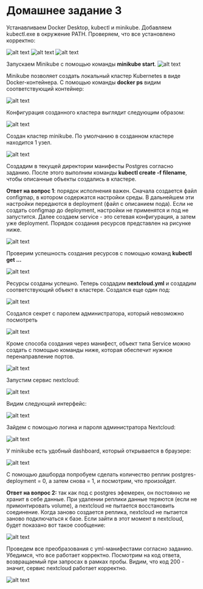 # Домашнее задание 3

Устанавливаем Docker Desktop, kubectl и minikube. Добавляем kubectl.exe в окружение PATH. Проверяем, что все установлено корректно:

![alt text](res/image-2.png)
![alt text](res/image-3.png)
![alt text](res/image-4.png)


Запускаем Minikube c помощью команды **minikube start**. 
![alt text](res/image.png)

Minikube позволяет создать локальный кластер Kubernetes в виде Docker-контейнера. С помощью команды **docker ps** видим соответствующий контейнер:

![alt text](res/image-1.png)

Конфигурация созданного кластера выглядит следующим образом:

![alt text](res/image-5.png)

Создан кластер minikube. По умолчанию в созданном кластере находится 1 узел.

![alt text](res/image-6.png)

Создадим в текущей директории манифесты Postgres согласно заданию. После этого выполним команды **kubectl create -f filename**, чтобы описанные объекты создались в кластере. 

**Ответ на вопрос 1**: порядок исполнения важен. Сначала создается файл configmap, в котором содержатся настройки среды. 
В дальнейшем эти настройки передаются в deployment (файл с описанием пода). Если не создать configmap до deployment, настройки не применятся и под не запустится.
Далее создаем service - это сетевая конфигурация, а затем уже deployment.
Порядок создания ресурсов представлен на рисунке ниже.

![alt text](res/image-7.png)

Проверим успешность создания ресурсов с помощью команд **kubectl get ...**

![alt text](res/image-8.png)

Ресурсы созданы успешно.
Теперь создадим **nextcloud.yml** и создадим соответствующий объект в кластере. Создался еще один под:

![alt text](res/image-12.png)

Создался секрет с паролем администратора, который невозможно посмотреть

![alt text](res/image-10.png)

Кроме способа создания через манифест, объект типа Service можно создать с помощью команды ниже, которая обеспечит нужное перенаправление портов.

![alt text](res/image-13.png)

Запустим сервис nextcloud:

![alt text](res/image-14.png)

Видим следующий интерфейс:

![alt text](res/image-15.png)

Зайдем с помощью логина и пароля администратора Nextcloud:

![alt text](res/image-16.png)

У minikube есть удобный dashboard, который открывается в браузере:

![alt text](res/image-17.png)

С помощью дашборда попробуем сделать количество реплик postgres-deployment = 0, а затем снова = 1, и посмотрим, что произойдет.

**Ответ на вопрос 2:** так как под с postgres эфемерен, он постоянно не хранит в себе данные. При удалении реплики данные теряются (если не примонтировать volume), а nextcloud не пытается восстановить соединение. Когда заново создается реплика, nextcloud не пытается заново подключаться к базе. Если зайти в этот момент в nextcloud, будет показано вот такое сообщение:

![alt text](res/image-18.png)

Проведем все преобразования с yml-манифестами согласно заданию. Убедимся, что все работает корректно. Посмотрим на код ответа, возвращаемый при запросах в рамках пробы. Видим, что код 200 - значит, сервис nextcloud работает корректно.

![alt text](res/image-19.png)